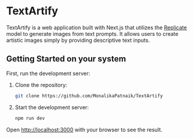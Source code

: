 # TextArtify

TextArtify is a web application built with Next.js that utilizes the [Replicate](https://replicate.com/) model to generate images from text prompts. It allows users to create artistic images simply by providing descriptive text inputs.

## Getting Started on your system

First, run the development server:

1. Clone the repository:
   ```bash
   git clone https://github.com/MonalikaPatnaik/TextArtify
   ```
2. Start the development server:
   ```bash
   npm run dev
   ```

Open [http://localhost:3000](http://localhost:3000) with your browser to see the result.

